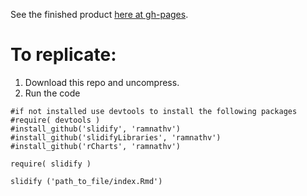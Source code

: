 See the finished product [here at gh-pages](http://timelyporfolio.github.io/rCharts_d3_parcoords).

To replicate:
====================
1. Download this repo and uncompress.
3. Run the code

```
#if not installed use devtools to install the following packages
#require( devtools )
#install_github('slidify', 'ramnathv')
#install_github('slidifyLibraries', 'ramnathv')
#install_github('rCharts', 'ramnathv')

require( slidify )

slidify ('path_to_file/index.Rmd')
```
